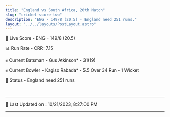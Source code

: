 ```yaml
---
title: "England vs South Africa, 20th Match"
slug: "cricket-score-two"
description: "ENG - 149/8 (20.5) - England need 251 runs."
layout: "../../layouts/PostLayout.astro"
---
```


🔴 Live Score - ENG - 149/8 (20.5)  

📊 Run Rate - CRR: 7.15  

✊ Current Batsman - Gus Atkinson* - 31(19)  

✊ Current Bowler - Kagiso Rabada* - 5.5 Over 34 Run - 1 Wicket  

📑 Status - England need 251 runs

<br />

***

📝 Last Updated on : 10/21/2023, 8:27:00 PM

***

